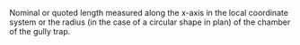 ﻿Nominal or quoted length measured along the x-axis in the local coordinate system or the radius (in the case of a circular shape in plan) of the chamber of the gully trap.
